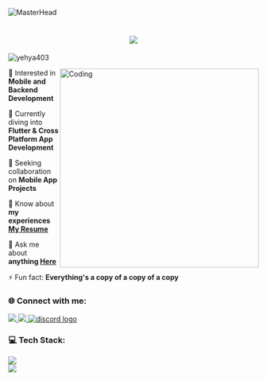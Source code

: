 ![MasterHead](https://github.com/Yehya403/yehya403/assets/134727838/758488dc-03af-41fb-b59d-2df694e92372)

<h1 align="center">
    <img src="https://readme-typing-svg.herokuapp.com/?font=Righteous&size=35&center=true&vCenter=true&width=500&height=60&duration=4000&lines=Hi+There!+👋;+I'm+Yehya+Gamal!;" />
</h1>

<p align="left"> <img src="https://komarev.com/ghpvc/?username=yehya403&label=Profile%20views&color=0e75b6&style=flat" alt="yehya403" /> </p>

<img align="right" alt="Coding" width="400" src="https://user-images.githubusercontent.com/74038190/212284087-bbe7e430-757e-4901-90bf-4cd2ce3e1852.gif">


🔭 Interested in **Mobile and Backend Development**

🌱 Currently diving into **Flutter & Cross Platform App Development**

👯 Seeking collaboration on **Mobile App Projects**

📄 Know about **my experiences [My Resume](https://drive.google.com/file/d/1Ejj1Ohupxr-gpn6Uj6rufbCxhWTBwO0y/view?usp=sharing)**

💬 Ask me about **anything [Here](https://www.linkedin.com/in/yehyagamal/)**

⚡ Fun fact: **Everything's a copy of a copy of a copy**


<h3 align="left">🌐 Connect with me:</h3>
<p align="left">
  <a href="mailto:yehyagamal84@gmail.com">
    <img src="https://img.shields.io/badge/Gmail-333333?style=for-the-badge&logo=gmail&logoColor=red" />
  </a>

  <a href="https://www.linkedin.com/in/yehyagamal/" target="_blank">
    <img src="https://img.shields.io/badge/LinkedIn-0077B5?style=for-the-badge&logo=linkedin&logoColor=white" target="_blank" />
  </a>

  <a href="https://discord.com/invite/Yungy#7751" target="_blank">
    <img src="https://img.shields.io/static/v1?message=Discord&logo=discord&label=&color=7289DA&logoColor=white&labelColor=&style=for-the-badge" alt="discord logo"  />
   </a>

</p>

<h3 align="left">💻 Tech Stack:</h3>
<div align="left">
      <img src="https://skillicons.dev/icons?i=androidstudio,dart,kotlin,cpp,java,flutter,firebase,figma" /> <br>
    <img src="https://skillicons.dev/icons?i=docker,mysql,mongodb,postman,html,css,javascript,bootstrap" />
</div>
